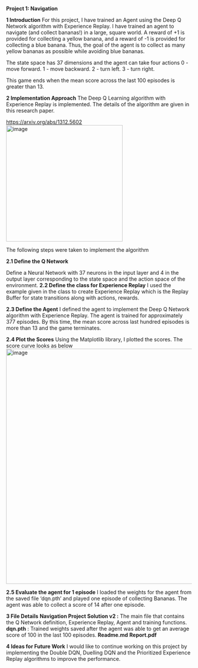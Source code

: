 **Project 1: Navigation**

**1 Introduction**
For this project, I have trained an Agent using the Deep Q Network algorithm with Experience Replay. I have trained an agent to navigate (and collect bananas!) in a large, square world. A reward of +1 is provided for collecting a yellow banana, and a reward of -1 is provided for collecting a blue banana. Thus, the goal of the agent is to collect as many yellow bananas as possible while avoiding blue bananas. 

The state space has 37 dimensions and the agent can take four actions
0 - move forward.
1 - move backward.
2 - turn left.
3 - turn right.

This game ends when the mean score across the last 100 episodes is greater than 13.

**2 Implementation Approach**
The Deep Q Learning algorithm with Experience Replay is implemented. The details of the algorithm are given in this research paper.

https://arxiv.org/abs/1312.5602
<img width="316" alt="image" src="https://github.com/user-attachments/assets/965db6ef-ef08-4ea8-af10-5ecbe3d90735" />

The following steps were taken to implement the algorithm

**2.1 Define the Q Network**

Define a Neural Network with 37 neurons in the input layer and 4 in the output layer corresponding to the state space and the action space of the environment.
**2.2 Define the class for Experience Replay**
I used the example given in the class to create Experience Replay which is the Replay Buffer for state transitions along with actions, rewards.

**2.3 Define the Agent**
I defined the agent to implement the Deep Q Network algorithm with Experience Replay. The agent is trained for approximately 377 episodes. By this time, the mean score across last hundred episodes is more than 13 and the game terminates.

**2.4 Plot the Scores**
Using the Matplotlib library, I plotted the scores. The score curve looks as below
<img width="638" alt="image" src="https://github.com/user-attachments/assets/b0b09554-bb3d-4408-ae70-68aabb1a1885" />



**2.5 Evaluate the agent for 1 episode**
I loaded the weights for the agent from the saved file ‘dqn.pth’ and played one episode of collecting Bananas. The agent was able to collect a score of 14 after one episode.

**3 File Details**
**Navigation Project Solution v2 :** The main file that contains the Q Network definition, Experience Replay, Agent and training functions.
**dqn.pth** : Trained weights saved after the agent was able to get an average score of 100 in the last 100 episodes.
**Readme.md**
**Report.pdf**

**4 Ideas for Future Work**
I would like to continue working on this project by implementing the Double DQN, Duelling DQN and the Prioritized Experience Replay algorithms to improve the performance.



